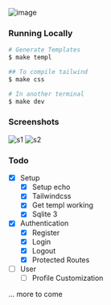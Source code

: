 ![image](https://github.com/user-attachments/assets/00e7895f-c0e4-4c13-9e0e-9ae890fac9cd)

### Running Locally

```bash
# Generate Templates
$ make templ

## To compile tailwind
$ make css

# In another terminal
$ make dev
```

### Screenshots 

![s1](https://i.imgur.com/DUTp4qs.png)
![s2](https://i.imgur.com/k5vYIF4.png)

### Todo
- [x] Setup
  - [x] Setup echo
  - [x] Tailwindcss
  - [x] Get templ working
  - [x] Sqlite 3
- [x] Authentication
  - [x] Register
  - [x] Login
  - [x] Logout
  - [x] Protected Routes
- [ ] User
  - [ ] Profile Customization

... more to come
